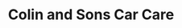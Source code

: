 ---
title: "Colin and Sons Car Care"
url: /musquodoboit-harbour/colin-and-sons-car-care/
shop: car repair
---